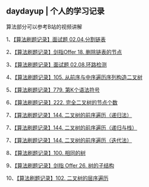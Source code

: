 ## daydayup | 个人的学习记录

算法部分可以参考B站的视频讲解

1、[【算法刷题记录】面试题 02.04.分割链表](https://www.bilibili.com/video/BV1NZ4y1Z7A3/)

2、[【算法刷题记录】剑指Offer 18. 删除链表的节点](https://www.bilibili.com/video/BV1Hf4y1F7HR/)

3、[【算法刷题记录】面试题 02.08.环路检测](https://www.bilibili.com/video/BV1EL4y1x7cm/)

4、[【算法刷题记录】105. 从前序与中序遍历序列构造二叉树](https://www.bilibili.com/video/BV1vu411R7Hh/)

5、[【算法刷题记录】779. 第K个语法符号](https://www.bilibili.com/video/BV1cr4y1Y7CC/)

6、[【算法刷题记录】222. 完全二叉树的节点个数](https://www.bilibili.com/video/BV1c44y1x7o9/)

7、[【算法刷题记录】144. 二叉树的前序遍历（递归法）](https://www.bilibili.com/video/BV1MS4y117f1/)

7、[【算法刷题记录】144. 二叉树的前序遍历（递归与栈）](https://www.bilibili.com/video/BV19R4y1T7SD/)

7、[【算法刷题记录】144. 二叉树的前序遍历（迭代法）](https://www.bilibili.com/video/BV1mY411t7FA/)

8、[【算法刷题记录】100. 相同的树](https://www.bilibili.com/video/BV1e44y1p7xj/)

9、[【算法刷题记录】剑指 Offer 26. 树的子结构](https://www.bilibili.com/video/BV13F411J7fw/)

10、[【算法刷题记录】102. 二叉树的层序遍历](https://www.bilibili.com/video/BV1pS4y1y7QK/)